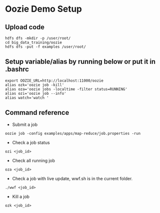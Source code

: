 # Oozie Demo Setup

## Upload code
```
hdfs dfs -mkdir -p /user/root/
cd big_data_training/oozie
hdfs dfs -put -f examples /user/root/
```

## Setup variable/alias by running below or put it in .bashrc
```
export OOZIE_URL=http://localhost:11000/oozie
alias ozk='oozie job -kill'
alias oza='oozie jobs -localtime -filter status=RUNNING'
alias ozi='oozie job --info'
alias watch='watch '
```

## Command reference
* Submit a job
```
oozie job -config examples/apps/map-reduce/job.properties -run
```
* Check a job status
```
ozi <job_id>
```
* Check all running job 
```
oza <job_id>
```
* Check a job with live update, wwf.sh is in the current folder.
```
./wwf <job_id>
```
* Kill a job
```
ozk <job_id>
```

